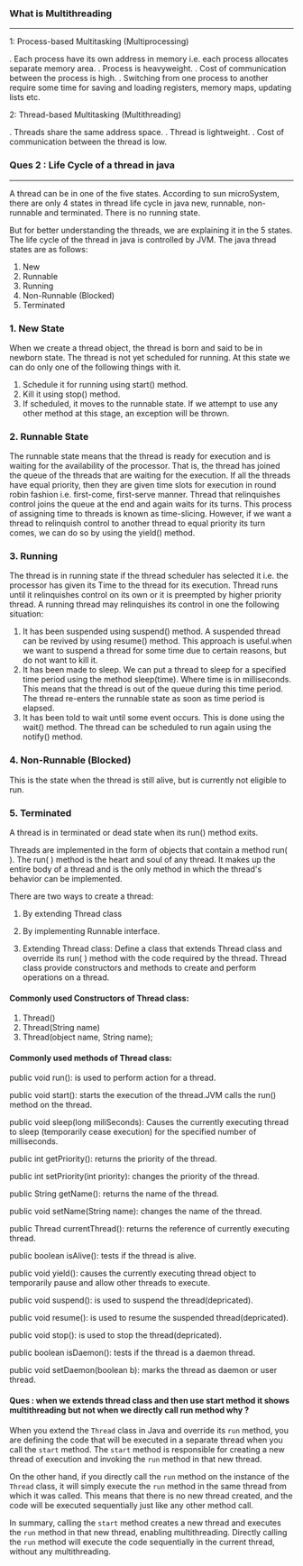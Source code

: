 ### What is Multithreading
__________________________


1: Process-based Multitasking (Multiprocessing)

. Each process have its own address in memory i.e. each process allocates separate memory area.
. Process is heavyweight.
. Cost of communication between the process is high.
. Switching from one process to another require some time for saving 
and loading registers, memory maps, updating lists etc.


2: Thread-based Multitasking (Multithreading)

. Threads share the same address space.
. Thread is lightweight.
. Cost of communication between the thread is low.



### Ques 2 : Life Cycle of a thread in java
________________________________________

A thread can be in one of the five states. According to sun microSystem, there are
only 4 states in thread life cycle in java new, runnable, non-runnable and terminated.
There is no running state.

But for better understanding the threads, we are explaining it in the 5 states.
The life cycle of the thread in java is controlled by JVM. The java thread
states are as follows:

1. New
2. Runnable
3. Running
4. Non-Runnable (Blocked)
5. Terminated

### 1.  New State

When we create a thread object, the thread is born and said to be in newborn state. 
The thread is not yet scheduled for running. At this state we can do only one of 
the following things with it.

1. Schedule it for running using start() method.
2. Kill it using stop() method.
3. If scheduled, it moves to the runnable state. If we attempt to use any 
other method at this stage, an exception will be thrown.

### 2. Runnable State

The runnable state means that the thread is ready for execution and is waiting for 
the availability of the processor. That is, the thread has joined the queue of the 
threads that are waiting for the execution. If all the threads have equal priority, 
then they are given time slots for execution in round robin fashion i.e. first-come, 
first-serve manner. Thread that relinquishes control joins the queue at the end and 
again waits for its turns. This process of assigning time to threads is known as 
time-slicing. However, if we want a thread to relinquish control to another 
thread to equal priority its turn comes, we can do so by using the yield() method.


### 3. Running

The thread is in running state if the thread scheduler has selected it i.e. 
the processor has given its Time to the thread for its execution. Thread runs 
until it relinquishes control on its own or it is preempted by higher priority thread. 
A running thread may relinquishes its control in one the following situation:

1. It has been suspended using suspend() method. A suspended thread can be 
revived by using resume() method. This approach is useful.when we want to suspend a 
thread for some time due to certain reasons, but do not want to kill it.
2. It has been made to sleep. We can put a thread to sleep for a specified time period 
using the method sleep(time). Where time is in milliseconds. This means that the thread 
is out of the queue during this time period. The thread re-enters the runnable state 
as soon as time period is elapsed.
3. It has been told to wait until some event occurs. This is done using the wait() method. 
The thread can be scheduled to run again using the notify() method.

### 4. Non-Runnable (Blocked)

This is the state when the thread is still alive, but is currently not eligible to run.

### 5. Terminated
A thread is in terminated or dead state when its run() method exits.


Threads are implemented in the form of objects that contain a method run( ). 
The run( ) method is the heart and soul of any thread. It makes up the entire 
body of a thread and is the only method in which the thread's behavior can be implemented.


There are two ways to create a thread:
1. By extending Thread class
2. By implementing Runnable interface.


1. Extending Thread class:
Define a class that extends Thread class and override its run( ) method with the 
code required by the thread.
Thread class provide constructors and methods to create and perform operations on a thread.

#### Commonly used Constructors of Thread class:

1. Thread()
2. Thread(String name)
3. Thread(object name, String name);


#### Commonly used methods of Thread class:

public void run(): is used to perform action for a thread.

public void start(): starts the execution of the thread.JVM calls the run() method on the thread.

public void sleep(long miliSeconds): Causes the currently executing thread to sleep (temporarily cease execution) for the specified number of milliseconds.

public int getPriority(): returns the priority of the thread.

public int setPriority(int priority): changes the priority of the thread.

public String getName(): returns the name of the thread.

public void setName(String name): changes the name of the thread.

public Thread currentThread(): returns the reference of currently executing thread.

public boolean isAlive(): tests if the thread is alive.

public void yield(): causes the currently executing thread object to temporarily pause and allow other threads to execute.

public void suspend(): is used to suspend the thread(depricated).

public void resume(): is used to resume the suspended thread(depricated).

public void stop(): is used to stop the thread(depricated).

public boolean isDaemon(): tests if the thread is a daemon thread.

public void setDaemon(boolean b): marks the thread as daemon or user thread.



#### Ques : when we extends thread class and then use start method it shows multithreading but not when we directly call run method why ?

When you extend the `Thread` class in Java and override its `run` method, you are defining the code that will be executed in a separate thread when you call the `start` method. The `start` method is responsible for creating a new thread of execution and invoking the `run` method in that new thread.

On the other hand, if you directly call the `run` method on the instance of the `Thread` class, it will simply execute the `run` method in the same thread from which it was called. This means that there is no new thread created, and the code will be executed sequentially just like any other method call.

In summary, calling the `start` method creates a new thread and executes the `run` method in that new thread, enabling multithreading. Directly calling the `run` method will execute the code sequentially in the current thread, without any multithreading.